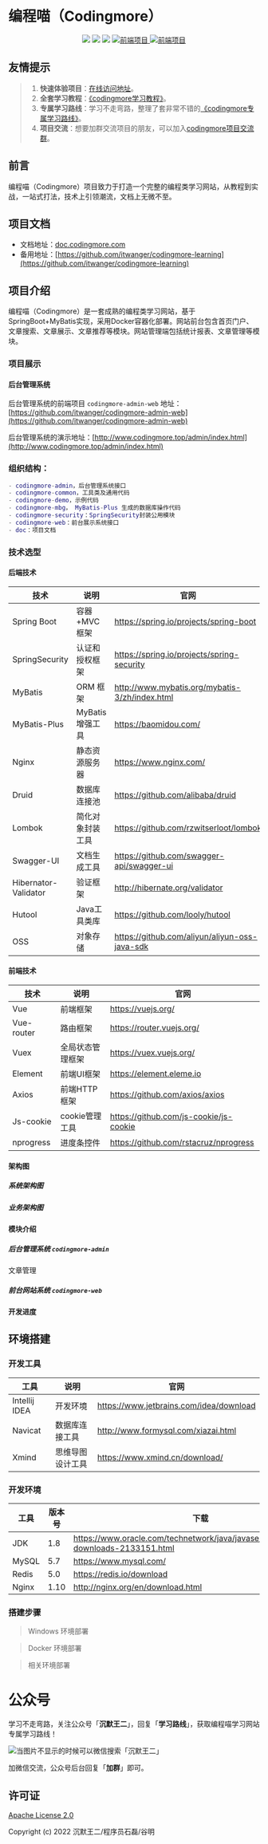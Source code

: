 # 编程喵（Codingmore）

<p align="center">
  <a href="#公众号" target="_blank"><img src="https://img.shields.io/badge/公众号-沉默王二-brightgreen.svg"></a>
  <a href="#公众号" target="_blank"><img src="https://img.shields.io/badge/交流-微信群-blue.svg"></a>
  <a href="https://github.com/itwanger/codingmore-learning" target="_blank"><img src="https://img.shields.io/badge/学习教程-codingmore--learning-red"></a>
  <a href="https://github.com/itwanger/codingmore-admin-web" target="_blank">
    <img src="https://img.shields.io/badge/前端项目-codingmore--admin--web-orange.svg" alt="前端项目">
  </a>
    <a href="https://gitee.com/itwanger/coding-more" target="_blank">
    <img src="https://img.shields.io/badge/码云-项目地址-yellow.svg" alt="前端项目">
  </a>
</p>

## 友情提示

> 1. **快速体验项目**：[在线访问地址](http://www.codingmore.top/admin/index.html)。
> 2. **全套学习教程**：[《codingmore学习教程》](http://www.codingmore.top/learning/README)。
> 3. **专属学习路线**：学习不走弯路，整理了套非常不错的[《codingmore专属学习路线》](#公众号)。
> 5. **项目交流**：想要加群交流项目的朋友，可以加入[codingmore项目交流群](#公众号)。

## 前言

编程喵（Codingmore）项目致力于打造一个完整的编程类学习网站，从教程到实战，一站式打法，技术上引领潮流，文档上无微不至。

## 项目文档

- 文档地址：[doc.codingmore.com](http://www.codingmore.top/learning/)
- 备用地址：[https://github.com/itwanger/codingmore-learning](https://github.com/itwanger/codingmore-learning)

## 项目介绍

编程喵（Codingmore）是一套成熟的编程类学习网站，基于 SpringBoot+MyBatis实现，采用Docker容器化部署。网站前台包含首页门户、文章搜索、文章展示、文章推荐等模块。网站管理端包括统计报表、文章管理等模块。

### 项目展示

#### 后台管理系统

后台管理系统的前端项目 `codingmore-admin-web` 地址：[https://github.com/itwanger/codingmore-admin-web](https://github.com/itwanger/codingmore-admin-web)

后台管理系统的演示地址：[http://www.codingmore.top/admin/index.html](http://www.codingmore.top/admin/index.html)

### 组织结构：

```lua
- codingmore-admin，后台管理系统接口
- codingmore-common，工具类及通用代码
- codingmore-demo，示例代码
- codingmore-mbg， MyBatis-Plus 生成的数据库操作代码
- codingmore-security：SpringSecurity封装公用模块
- codingmore-web：前台展示系统接口
- doc：项目文档
```

### 技术选型

#### 后端技术

技术 |说明 |官网
---|---|---
Spring Boot| 容器+MVC 框架|https://spring.io/projects/spring-boot 
SpringSecurity |认证和授权框架|https://spring.io/projects/spring-security 
MyBatis |ORM 框架|http://www.mybatis.org/mybatis-3/zh/index.html
MyBatis-Plus| MyBatis 增强工具|https://baomidou.com/
Nginx |静态资源服务器|https://www.nginx.com/   
Druid |数据库连接池|https://github.com/alibaba/druid   
Lombok |简化对象封装工具|https://github.com/rzwitserloot/lombok   
Swagger-UI |文档生成工具|https://github.com/swagger-api/swagger-ui  
 Hibernator-Validator|验证框架            | http://hibernate.org/validator    
Hutool               | Java工具类库        | https://github.com/looly/hutool  
OSS                  | 对象存储            | https://github.com/aliyun/aliyun-oss-java-sdk 

#### 前端技术

技术 |说明 |官网
---|---|---
Vue |前端框架| https://vuejs.org/ 
Vue-router |路由框架| https://router.vuejs.org/ 
Vuex |全局状态管理框架| https://vuex.vuejs.org/ 
Element |前端UI框架| https://element.eleme.io 
Axios |前端HTTP框架| https://github.com/axios/axios 
Js-cookie |cookie管理工具| https://github.com/js-cookie/js-cookie 
nprogress |进度条控件| https://github.com/rstacruz/nprogress 

#### 架构图

##### 系统架构图



##### 业务架构图

#### 模块介绍

##### 后台管理系统 `codingmore-admin`

文章管理

##### 前台网站系统 `codingmore-web`

#### 开发进度

## 环境搭建

### 开发工具

工具| 说明 |官网
---|---|---
Intellij IDEA |开发环境|https://www.jetbrains.com/idea/download    
Navicat |数据库连接工具|http://www.formysql.com/xiazai.html  
Xmind |思维导图设计工具|https://www.xmind.cn/download/

### 开发环境

工具 |版本号 |下载
---|---|---
JDK| 1.8 | https://www.oracle.com/technetwork/java/javase/downloads/jdk8-downloads-2133151.html
MySQL|5.7    | https://www.mysql.com/       
Redis|5.0    | https://redis.io/download     
Nginx |1.10   | http://nginx.org/en/download.html      

### 搭建步骤

>Windows 环境部署


>Docker 环境部署

>相关环境部署

# 公众号

学习不走弯路，关注公众号「**沉默王二**」，回复「**学习路线**」，获取编程喵学习网站专属学习路线！

![当图片不显示的时候可以微信搜索「沉默王二」](https://itwanger-oss.oss-cn-beijing.aliyuncs.com/codingmore/banner/gongzhonghao.png)

加微信交流，公众号后台回复「**加群**」即可。

## 许可证

[Apache License 2.0](https://github.com/itwanger/codingmore/blob/master/LICENSE)

Copyright (c) 2022 沉默王二/程序员石磊/谷明



